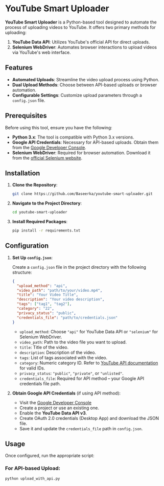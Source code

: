 # YouTube Smart Uploader

**YouTube Smart Uploader** is a Python-based tool designed to automate the process of uploading videos to YouTube. It offers two primary methods for uploading:

1. **YouTube Data API**: Utilizes YouTube's official API for direct uploads.
2. **Selenium WebDriver**: Automates browser interactions to upload videos via YouTube's web interface.

## Features

- **Automated Uploads**: Streamline the video upload process using Python.
- **Dual Upload Methods**: Choose between API-based uploads or browser automation.
- **Configurable Settings**: Customize upload parameters through a `config.json` file.

## Prerequisites

Before using this tool, ensure you have the following:

- **Python 3.x**: The tool is compatible with Python 3.x versions.
- **Google API Credentials**: Necessary for API-based uploads. Obtain them from the [Google Developer Console](https://console.developers.google.com/).
- **Selenium WebDriver**: Required for browser automation. Download it from the [official Selenium website](https://www.selenium.dev/documentation/webdriver/).

## Installation

1. **Clone the Repository**:

   ```bash
   git clone https://github.com/Baseerka/youtube-smart-uploader.git
   ```

2. **Navigate to the Project Directory**:

   ```bash
   cd youtube-smart-uploader
   ```

3. **Install Required Packages**:

   ```bash
   pip install -r requirements.txt
   ```

## Configuration

1. **Set Up `config.json`**:

   Create a `config.json` file in the project directory with the following structure:

   ```json
   {
     "upload_method": "api",
     "video_path": "path/to/your/video.mp4",
     "title": "Your Video Title",
     "description": "Your video description",
     "tags": ["tag1", "tag2"],
     "category": "22",
     "privacy_status": "public",
     "credentials_file": "path/to/credentials.json"
   }
   ```
   - `upload_method`: Choose `"api"` for YouTube Data API or `"selenium"` for Selenium WebDriver.
   - `video_path`: Path to the video file you want to upload.
   - `title`: Title of the video.
   - `description`: Description of the video.
   - `tags`: List of tags associated with the video.
   - `category`: Numeric category ID. Refer to [YouTube API documentation](https://developers.google.com/youtube/v3/docs/videoCategories/list) for valid IDs.
   - `privacy_status`: `"public"`, `"private"`, or `"unlisted"`.
   - `credentials_file`: Required for API method – your Google API credentials file path.

2. **Obtain Google API Credentials** (if using API method):

   - Visit the [Google Developer Console](https://console.developers.google.com/)
   - Create a project or use an existing one.
   - Enable the **YouTube Data API v3**.
   - Create OAuth 2.0 credentials (Desktop App) and download the JSON file.
   - Save it and update the `credentials_file` path in `config.json`.

## Usage

Once configured, run the appropriate script:

### For API-based Upload:

```bash
python upload_with_api.py
